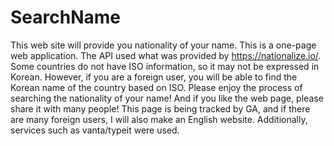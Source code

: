 # SearchName
This web site will provide you nationality of your name.
This is a one-page web application.
The API used what was provided by https://nationalize.io/.
Some countries do not have ISO information, so it may not be expressed in Korean.
However, if you are a foreign user, you will be able to find the Korean name of the country based on ISO.
Please enjoy the process of searching the nationality of your name!
And if you like the web page, please share it with many people!
This page is being tracked by GA, and if there are many foreign users, I will also make an English website.
Additionally, services such as vanta/typeit were used.
